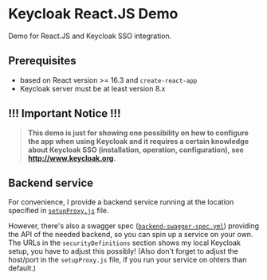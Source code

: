 # Keycloak React.JS Demo

Demo for React.JS and Keycloak SSO integration.

## Prerequisites

- based on React version >= 16.3 and `create-react-app`
- Keycloak server must be at least version 8.x

## !!! Important Notice !!!

> **This demo is just for showing one possibility on how to configure the app when using Keycloak and it requires a certain knowledge about Keycloak SSO (installation, operation, configuration), see http://www.keycloak.org.**

## Backend service

For convenience, I provide a backend service running at the location specified in [`setupProxy.js`](./src/setupProxy.js) file.

However, there's also a swagger spec ([`backend-swagger-spec.yml`](./backend-swagger-spec.yml)) providing the API of the needed backend, so you can spin up a service on your own.
The URLs in the `securityDefinitions` section shows my local Keycloak setup, you have to adjust this possibly!
(Also don't forget to adjust the host/port in the `setupProxy.js` file, if you run your service on ohters than default.)
